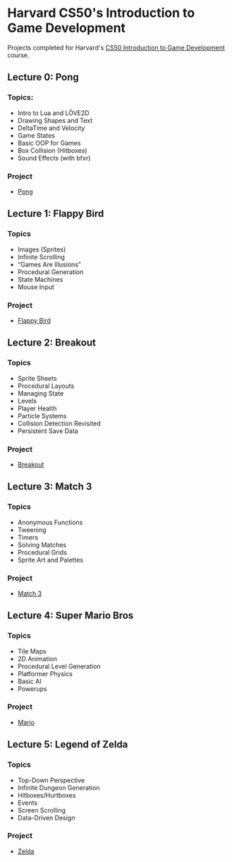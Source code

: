 # Harvard CS50's Introduction to Game Development

Projects completed for Harvard's [CS50 Introduction to Game Development](https://cs50.harvard.edu/games/2018/) course. 

## Lecture 0: Pong 
### Topics:
* Intro to Lua and LÖVE2D
* Drawing Shapes and Text
* DeltaTime and Velocity
* Game States
* Basic OOP for Games
* Box Collision (Hitboxes)
* Sound Effects (with bfxr)
  
### Project
* [Pong](https://github.com/NoahHollingsworth/gd50/tree/main/pong)

## Lecture 1: Flappy Bird
### Topics
* Images (Sprites)
* Infinite Scrolling
* “Games Are Illusions”
* Procedural Generation
* State Machines
* Mouse Input

### Project
* [Flappy Bird](https://github.com/NoahHollingsworth/gd50/tree/main/flappy)

## Lecture 2: Breakout

### Topics
* Sprite Sheets
* Procedural Layouts
* Managing State
* Levels
* Player Health
* Particle Systems
* Collision Detection Revisited
* Persistent Save Data

### Project 
* [Breakout](https://github.com/NoahHollingsworth/gd50/tree/main/breakout)

## Lecture 3: Match 3 

### Topics 
* Anonymous Functions
* Tweening
* Timers
* Solving Matches
* Procedural Grids
* Sprite Art and Palettes

### Project 
* [Match 3](https://github.com/NoahHollingsworth/gd50/tree/main/match)

## Lecture 4: Super Mario Bros

### Topics 
* Tile Maps
* 2D Animation
* Procedural Level Generation
* Platformer Physics
* Basic AI
* Powerups
### Project 
* [Mario](https://github.com/NoahHollingsworth/gd50/tree/main/mario)

## Lecture 5: Legend of Zelda

### Topics 
* Top-Down Perspective
* Infinite Dungeon Generation
* Hitboxes/Hurtboxes
* Events
* Screen Scrolling
* Data-Driven Design
### Project 
* [Zelda](https://github.com/NoahHollingsworth/gd50/tree/main/zelda)